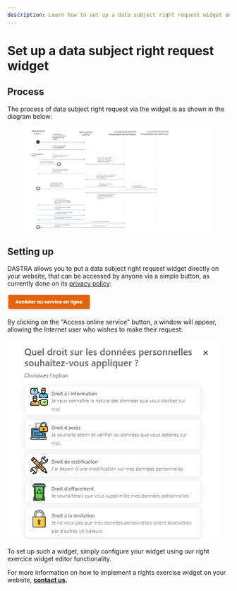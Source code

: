 ```yaml
---
description: Learn how to set up a data subject right request widget on your website.
---
```


# Set up a data subject right request widget

## Process

The process of data subject right request via the widget is as shown in the diagram below:

<figure><img src="../../.gitbook/assets/image (98).png" alt=""><figcaption></figcaption></figure>

## Setting up

DASTRA allows you to put a data subject right request widget directly on your website, that can be accessed by anyone via a simple button, as currently done on its [privacy policy](https://www.dastra.eu/fr/privacy-policy):

![](<../../.gitbook/assets/image (44).png>)

By clicking on the "Access online service" button, a window will appear, allowing the Internet user who wishes to make their request:

![](<../../.gitbook/assets/image (172).png>)

To set up such a widget, simply configure your widget using our right exercice widget editor functionality.

For more information on how to implement a rights exercise widget on your website, [**contact us**](https://www.dastra.eu/en/contact?type=Other)**.**


